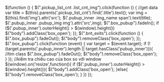 $(function () {
			$(".pickup_list_cnt .list_cnt_img").click(function () {
				//get data
				var title = $(this).parents('.pickup_list_cnt').find('.title').text();
				var img = $(this).find('img').attr('src');
				$('.pubup_inner .img_name span').text(title);
				$('.pubup_inner .pubup_img img').attr('src',img);
				$(".box_pubup").fadeIn();
				if ($('.pubup_inner').outerHeight() > $(window).height()) $("body").addClass('box_open');
			});
			$(".bnt_exits").click(function () {
				$(".box_pubup").fadeOut();
				$("body").removeClass('box_open');
			});
			$(".box_pubup").click(function (event) {
				var target = $(event.target);
				if (!(target.parents('.pubup_inner').length || target.hasClass('pubup_inner'))){ //tìm class
					$(".box_pubup").fadeOut();
					$("body").removeClass('box_open');
				}
			});
      //kiểm tra chiều cao của box so với window
			$(window).on('resize',function(){
				if ($('.pubup_inner').outerHeight() > $(window).height()){ 
					$("body").addClass('box_open');
				}else{
					$("body").removeClass('box_open');
				}
			})
		});
